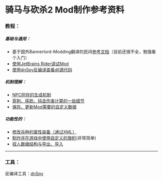 # 骑马与砍杀2 Mod制作参考资料

### 教程：

##### 基础与通用：


+ 基于国外Bannerlord-Modding翻译的民间[参考文档](https://github.com/YiGu-Studio/Documentation)（目前还很不全，勉强看个入门）
+ [使用JetBrains Rider调试Mod](基础与通用/使用JetBrains%20Rider调试Mod.md) 
+ [使用dnSpy反编译查看dll源代码](基础与通用/使用dnSpy反编译查看源代码.md)

##### 机制理解：

- [NPC同伴的生成机制](机制理解/NPC同伴的生成机制.md)
- [穿刺、挥砍、钝击伤害计算的一些细节](机制理解/穿刺、挥砍、钝击伤害计算的一些细节.md)
- [保存、更新Mod需要的自定义数据](https://forums.taleworlds.com/index.php?threads/saving-mod-data-settings-thoughts.412611/)

##### 功能性的：

+ [修改兵种的属性装备（通过XML）]( 功能性的/修改兵种的属性装备（通过XML）.md)
+ [制作并在游戏中使用自定义的旗帜]( 功能性的/制作并在游戏中使用自定义的旗帜.md)(非常简单)
+ [捏人数据结构与导出、导入]( 功能性的/捏人数据结构与导出、导入.md)

---

### 工具：

反编译工具：[dnSpy](https://github.com/0xd4d/dnSpy)
